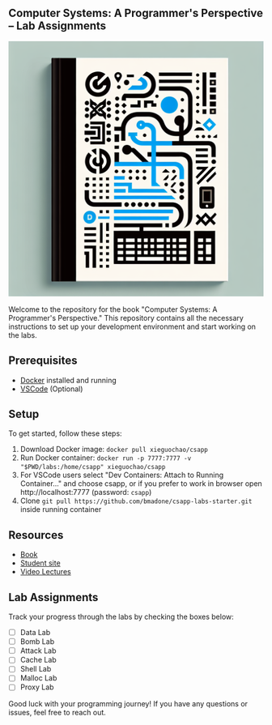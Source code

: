 ## Computer Systems: A Programmer's Perspective – Lab Assignments

![Computer Systems: A Programmer's Perspective third edition](cover.png)


Welcome to the repository for the book "Computer Systems: A Programmer's Perspective." This repository contains all the necessary instructions to set up your development environment and start working on the labs.

## Prerequisites
- [Docker](https://www.docker.com) installed and running
- [VSCode](https://code.visualstudio.com) (Optional)

## Setup
To get started, follow these steps:
1. Download Docker image: ```docker pull xieguochao/csapp```
2. Run Docker container: ```docker run -p 7777:7777 -v "$PWD/labs:/home/csapp" xieguochao/csapp```
3. For VSCode users select "Dev Containers: Attach to Running Container..." and choose csapp, or if you prefer to work in browser open ﻿http://localhost:7777 (password: ```csapp```)
4. Clone ```git pull https://github.com/bmadone/csapp-labs-starter.git``` inside running container

## Resources
- [Book](https://www.amazon.com/Computer-Systems-Programmers-Perspective-3rd/dp/013409266X)
- [Student site](http://csapp.cs.cmu.edu/3e/students.html)
- [Video Lectures](https://scs.hosted.panopto.com/Panopto/Pages/Sessions/List.aspx#folderID=%22b96d90ae-9871-4fae-91e2-b1627b43e25e%22)

## Lab Assignments
Track your progress through the labs by checking the boxes below:
- [ ] Data Lab
- [ ] Bomb Lab
- [ ] Attack Lab
- [ ] Cache Lab
- [ ] Shell Lab
- [ ] Malloc Lab
- [ ] Proxy Lab

Good luck with your programming journey! If you have any questions or issues, feel free to reach out.
